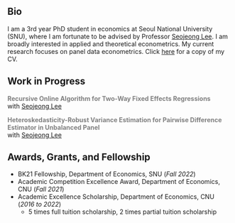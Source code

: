 ## Bio
I am a 3rd year PhD student in economics at Seoul National University (SNU), where I am fortunate to be advised by Professor [Seojeong Lee](https://sites.google.com/site/misspecifiedjay/). I am broadly interested in applied and theoretical econometrics. My current research focuses on panel data econometrics. Click [here](https://drive.google.com/file/d/1mW8LhcVXJN9eTdiTD0RrNG0P0bU45kY1/view?usp=share_link) for a copy of my CV.

## Work in Progress

**<span style="color: gray;">Recursive Online Algorithm for Two-Way Fixed Effects Regressions</span>**  
with 
<a href="https://sites.google.com/site/misspecifiedjay/">Seojeong Lee</a><br />
  
**<span style="color: gray;">Heteroskedasticity-Robust Variance Estimation for Pairwise Difference Estimator in Unbalanced Panel</span>**  
with 
<a href="https://sites.google.com/site/misspecifiedjay/">Seojeong Lee</a>


## Awards, Grants, and Fellowship
- BK21 Fellowship, Department of Economics, SNU (_Fall 2022_)
- Academic Competition Excellence Award, Department of Economics, CNU (_Fall 2021_)
- Academic Excellence Scholarship, Department of Economics, CNU (_2016 to 2022_)
  - 5 times full tuition scholarship, 2 times partial tuition scholarship
